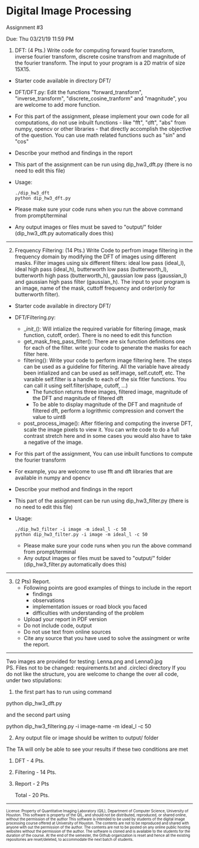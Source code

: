 # Digital Image Processing 
Assignment #3

Due: Thu 03/21/19 11:59 PM

1. DFT:
(4 Pts.) Write code for computing forward fourier transform, inverse fourier transform, discrete cosine transfrom and magnitude of the fourier transform. 
The input to your program is a 2D matrix of size 15X15.

  - Starter code available in directory DFT/
  - DFT/DFT.py: Edit the functions "forward_transform", "inverse_transform", "discrete_cosine_tranform" and "magnitude", you are welcome to add more function.
  - For this part of the assignment, please implement your own code for all computations, do not use inbuilt functions - like "fft", "dft", "abs" from numpy, opencv or other libraries - that directly accomplish the objective of the question. You can use math related functions such as "sin" and "cos"
  - Describe your method and findings in the report
  - This part of the assignment can be run using dip_hw3_dft.py (there is no need to edit this file)
  - Usage: 
  
        ./dip_hw3_dft  
        python dip_hw3_dft.py
  - Please make sure your code runs when you run the above command from prompt/terminal
  - Any output images or files must be saved to "output/" folder (dip_hw3_dft.py automatically does this)
  
-------------
2. Frequency Filtering:
(14 Pts.) Write Code to perfrom image filtering in the frequency domain by modifying the DFT of images using different masks. Filter images using six different filters: ideal low pass (ideal_l), ideal high pass (ideal_h), butterworth low pass (butterworth_l), butterworth high pass (butterworth_h), gaussian low pass (gaussian_l) and gaussian high pass filter (gaussian_h). The input to your program is an image, name of the mask, cuttoff frequency and order(only for butterworth filter).

- Starter code available in directory DFT/ 
- DFT/Filtering.py:
  - \__init__(): Will intialize the required variable for filtering (image, mask function, cutoff, order). There is no need to edit this function  
  - get_mask_freq_pass_filter(): There are six function definitions one for each of the filter. write your code to generate the masks for each filter here. 
  - filtering(): Write your code to perform image filtering here. The steps can be used as a guideline for filtering. All the variable have already been intialized and can be used as self.image, self.cutoff, etc. The varaible self.filter is a handle to each of the six fitler functions. You can call it using self.filter(shape, cutoff, ...)
    - The function returns three images, filtered image, magnitude of the DFT and magnitude of filtered dft 
    - To be able to display magnitude of the DFT and magnitude of filtered dft, perform a logrithmic compression and convert the value to uint8
  - post_process_image(): After fitlering and computing the inverse DFT, scale the image pixels to view it. You can write code to do a full contrast stretch here and in some cases you would also have to take a negative of the image. 
-  For this part of the assignment, You can use inbuilt functions to compute the fourier transform
- For example, you are welcome to use fft and dft libraries that are available in numpy and opencv
- Describe your method and findings in the report
- This part of the assignment can be run using dip_hw3_filter.py (there is no need to edit this file)
- Usage: 

      ./dip_hw3_filter -i image -m ideal_l -c 50
      python dip_hw3_filter.py -i image -m ideal_l -c 50
  - Please make sure your code runs when you run the above command from prompt/terminal
  - Any output images or files must be saved to "output/" folder (dip_hw3_filter.py automatically does this)
  
-------------
3. (2 Pts) Report.
	- Following points are good examples of things to include in the report
		- findings
        - observations
        - implementation issues or road block you faced
        - difficulties with understanding of the problem
    - Upload your report in PDF version
    - Do not include code, output
    - Do not use text from online sources
    - Cite any source that you have used to solve the assingment or write the report.
-------------

Two images are provided for testing: Lenna.png and Lenna0.jpg  
PS. Files not to be changed: requirements.txt and .circleci directory 
If you do not like the structure, you are welcome to change the over all code, under two stipulations:

1. the first part has to run using command

  python dip_hw3_dft.py
 
  and the second part using
  
  python dip_hw3_filtering.py -i image-name -m ideal_l -c 50
  
2. Any output file or image should be written to output/ folder

The TA will only be able to see your results if these two conditions are met

1. DFT             - 4 Pts.
2. Filtering       - 14 Pts.
3. Report          - 2 Pts

    Total          - 20 Pts.

----------------------
<sub><sup>License: Property of Quantitative Imaging Laboratory (QIL), Department of Computer Science, University of Houston.
This software is property of the QIL, and should not be distributed, reproduced, or shared online, without the permission of the author
This software is intended to be used by students of the digital image processing course offered at University of Houston.
The contents are not to be reproduced and shared with anyone with out the permission of the author.
The contents are not to be posted on any online public hosting websites without the permission of the author.
The software is cloned and is available to the students for the duration of the course.
At the end of the semester, the Github organization is reset and hence all the existing repositories are reset/deleted, to accommodate the next batch of students.</sub></sup>
